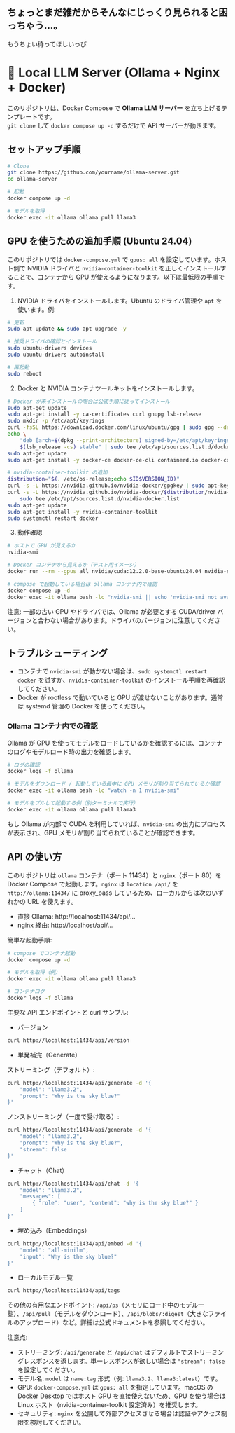 ## ちょっとまだ雑だからそんなにじっくり見られると困っちゃう…。
もうちょい待ってほしいっぴ

# 🦙 Local LLM Server (Ollama + Nginx + Docker)

このリポジトリは、Docker Compose で **Ollama LLM サーバー** を立ち上げるテンプレートです。  
`git clone` して `docker compose up -d` するだけで API サーバーが動きます。

## セットアップ手順

```bash
# Clone
git clone https://github.com/yourname/ollama-server.git
cd ollama-server

# 起動
docker compose up -d

# モデルを取得
docker exec -it ollama ollama pull llama3

```

## GPU を使うための追加手順 (Ubuntu 24.04)

このリポジトリでは `docker-compose.yml` で `gpus: all` を設定しています。ホスト側で NVIDIA ドライバと `nvidia-container-toolkit` を正しくインストールすることで、コンテナから GPU が使えるようになります。以下は最低限の手順です。

1. NVIDIA ドライバをインストールします。Ubuntu のドライバ管理や `apt` を使います。例:

```bash
# 更新
sudo apt update && sudo apt upgrade -y

# 推奨ドライバの確認とインストール
sudo ubuntu-drivers devices
sudo ubuntu-drivers autoinstall

# 再起動
sudo reboot
```

2. Docker と NVIDIA コンテナツールキットをインストールします。

```bash
# Docker が未インストールの場合は公式手順に従ってインストール
sudo apt-get update
sudo apt-get install -y ca-certificates curl gnupg lsb-release
sudo mkdir -p /etc/apt/keyrings
curl -fsSL https://download.docker.com/linux/ubuntu/gpg | sudo gpg --dearmor -o /etc/apt/keyrings/docker.gpg
echo \
	"deb [arch=$(dpkg --print-architecture) signed-by=/etc/apt/keyrings/docker.gpg] https://download.docker.com/linux/ubuntu \
	$(lsb_release -cs) stable" | sudo tee /etc/apt/sources.list.d/docker.list > /dev/null
sudo apt-get update
sudo apt-get install -y docker-ce docker-ce-cli containerd.io docker-compose-plugin

# nvidia-container-toolkit の追加
distribution="$(. /etc/os-release;echo $ID$VERSION_ID)"
curl -s -L https://nvidia.github.io/nvidia-docker/gpgkey | sudo apt-key add -
curl -s -L https://nvidia.github.io/nvidia-docker/$distribution/nvidia-docker.list | \
	sudo tee /etc/apt/sources.list.d/nvidia-docker.list
sudo apt-get update
sudo apt-get install -y nvidia-container-toolkit
sudo systemctl restart docker
```

3. 動作確認

```bash
# ホストで GPU が見えるか
nvidia-smi

# Docker コンテナから見えるか（テスト用イメージ）
docker run --rm --gpus all nvidia/cuda:12.2.0-base-ubuntu24.04 nvidia-smi

# compose で起動している場合は ollama コンテナ内で確認
docker compose up -d
docker exec -it ollama bash -lc "nvidia-smi || echo 'nvidia-smi not available in container'"
```

注意: 一部の古い GPU やドライバでは、Ollama が必要とする CUDA/driver バージョンと合わない場合があります。ドライバのバージョンに注意してください。

## トラブルシューティング

- コンテナで `nvidia-smi` が動かない場合は、`sudo systemctl restart docker` を試すか、`nvidia-container-toolkit` のインストール手順を再確認してください。
- Docker が rootless で動いていると GPU が渡せないことがあります。通常は systemd 管理の Docker を使ってください。

### Ollama コンテナ内での確認

Ollama が GPU を使ってモデルをロードしているかを確認するには、コンテナのログやモデルロード時の出力を確認します。

```bash
# ログの確認
docker logs -f ollama

# モデルをダウンロード / 起動している最中に GPU メモリが割り当てられているか確認
docker exec -it ollama bash -lc "watch -n 1 nvidia-smi"

# モデルをプルして起動する例（別ターミナルで実行）
docker exec -it ollama ollama pull llama3
```

もし Ollama が内部で CUDA を利用していれば、`nvidia-smi` の出力にプロセスが表示され、GPU メモリが割り当てられていることが確認できます。




## API の使い方

このリポジトリは `ollama` コンテナ（ポート 11434）と `nginx`（ポート 80）を Docker Compose で起動します。`nginx` は `location /api/` を `http://ollama:11434/` に proxy_pass しているため、ローカルからは次のいずれかの URL を使えます。

- 直接 Ollama: http://localhost:11434/api/...
- nginx 経由:     http://localhost/api/...

簡単な起動手順:

```bash
# compose でコンテナ起動
docker compose up -d

# モデルを取得（例）
docker exec -it ollama ollama pull llama3

# コンテナログ
docker logs -f ollama
```

主要な API エンドポイントと curl サンプル:

- バージョン

```bash
curl http://localhost:11434/api/version
```

- 単発補完（Generate）

ストリーミング（デフォルト）:

```bash
curl http://localhost:11434/api/generate -d '{
	"model": "llama3.2",
	"prompt": "Why is the sky blue?"
}'
```

ノンストリーミング（一度で受け取る）:

```bash
curl http://localhost:11434/api/generate -d '{
	"model": "llama3.2",
	"prompt": "Why is the sky blue?",
	"stream": false
}'
```

- チャット（Chat）

```bash
curl http://localhost:11434/api/chat -d '{
	"model": "llama3.2",
	"messages": [
		{ "role": "user", "content": "why is the sky blue?" }
	]
}'
```

- 埋め込み（Embeddings）

```bash
curl http://localhost:11434/api/embed -d '{
	"model": "all-minilm",
	"input": "Why is the sky blue?"
}'
```

- ローカルモデル一覧

```bash
curl http://localhost:11434/api/tags
```

その他の有用なエンドポイント: `/api/ps`（メモリにロード中のモデル一覧）、`/api/pull`（モデルをダウンロード）、`/api/blobs/:digest`（大きなファイルのアップロード）など。詳細は公式ドキュメントを参照してください。

注意点:

- ストリーミング: `/api/generate` と `/api/chat` はデフォルトでストリーミングレスポンスを返します。単一レスポンスが欲しい場合は `"stream": false` を設定してください。
- モデル名: `model` は `name:tag` 形式（例: `llama3.2`、`llama3:latest`）です。
- GPU: `docker-compose.yml` は `gpus: all` を指定しています。macOS の Docker Desktop ではホスト GPU を直接使えないため、GPU を使う場合は Linux ホスト（nvidia-container-toolkit 設定済み）を推奨します。
- セキュリティ: `nginx` を公開して外部アクセスさせる場合は認証やアクセス制限を検討してください。


